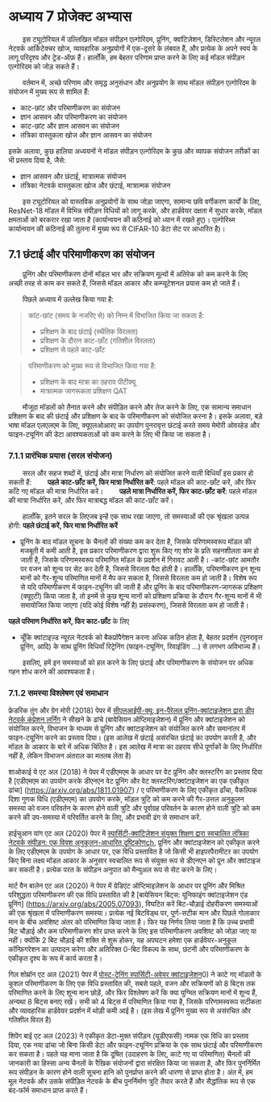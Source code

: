 # अध्याय 7 प्रोजेक्ट अभ्यास

<!-- यह अध्याय शिक्षार्थियों को बेहतर ढंग से समझने में मदद करने के लिए एक व्यापक परियोजना अभ्यास के माध्यम से पहले शुरू की गई मॉडल संपीड़न विधि को एकीकृत करेगा -->

&emsp;&emsp;इस ट्यूटोरियल में उल्लिखित मॉडल संपीड़न एल्गोरिदम, प्रूनिंग, क्वांटिज़ेशन, डिस्टिलेशन और न्यूरल नेटवर्क आर्किटेक्चर खोज, व्यावहारिक अनुप्रयोगों में एक-दूसरे के लंबवत हैं, और प्रत्येक के अपने स्वयं के लागू परिदृश्य और ट्रेड-ऑफ़ हैं। हालाँकि, हम बेहतर परिणाम प्राप्त करने के लिए कई मॉडल संपीड़न एल्गोरिदम को जोड़ सकते हैं।

&emsp;&emsp;वर्तमान में, अच्छे परिणाम और समृद्ध अनुसंधान और अनुप्रयोग के साथ मॉडल संपीड़न एल्गोरिदम के संयोजन में मुख्य रूप से शामिल हैं:
- काट-छांट और परिमाणीकरण का संयोजन
- ज्ञान आसवन और परिमाणीकरण का संयोजन
- काट-छांट और ज्ञान आसवन का संयोजन
- तंत्रिका वास्तुकला खोज और ज्ञान आसवन का संयोजन

इसके अलावा, कुछ हालिया अध्ययनों ने मॉडल संपीड़न एल्गोरिदम के कुछ और व्यापक संयोजन तरीकों का भी प्रस्ताव दिया है, जैसे:
- ज्ञान आसवन और छंटाई, मात्रात्मक संयोजन
- तंत्रिका नेटवर्क वास्तुकला खोज और छंटाई, मात्रात्मक संयोजन

&emsp;&emsp;इस ट्यूटोरियल को वास्तविक अनुप्रयोगों के साथ जोड़ा जाएगा, सामान्य छवि वर्गीकरण कार्यों के लिए, ResNet-18 मॉडल में विभिन्न संपीड़न विधियों को लागू करके, और हार्डवेयर दक्षता में सुधार करके, मॉडल क्षमताओं को बरकरार रखा जाता है (कार्यान्वयन की कठिनाई को ध्यान में रखते हुए)। एल्गोरिथ्म कार्यान्वयन की कठिनाई की तुलना में मुख्य रूप से CIFAR-10 डेटा सेट पर आधारित है)।

<!-- इसके अलावा, कोड के दो संस्करण, केवल-सीपीयू और क्यूडा, प्रदान किए जाते हैं -->

<!-- कार्य: एलएलएम मॉडल संपीड़न अभ्यास भाग जोड़ें -->

## 7.1 छंटाई और परिमाणीकरण का संयोजन

&emsp;&emsp;प्रूनिंग और परिमाणीकरण दोनों मॉडल भार और सक्रियण मूल्यों में अतिरेक को कम करने के लिए अच्छी तरह से काम कर सकते हैं, जिससे मॉडल आकार और कम्प्यूटेशनल प्रयास कम हो जाते हैं।

&emsp;&emsp;पिछले अध्याय में उल्लेख किया गया है:

>कांट-छांट (समय के नजरिए से) को निम्न में विभाजित किया जा सकता है:
> - प्रशिक्षण के बाद छंटाई (स्थैतिक विरलता)
> - प्रशिक्षण के दौरान काट-छाँट (गतिशील विरलता)
> - प्रशिक्षण से पहले काट-छाँट

>परिमाणीकरण को मुख्य रूप से विभाजित किया गया है:
> - प्रशिक्षण के बाद मात्रा का ठहराव पीटीक्यू
> - मात्रात्मक जागरूकता प्रशिक्षण QAT

&emsp;&emsp;मौजूदा मॉडलों को तैनात करने और संपीड़ित करने और तेज करने के लिए, एक सामान्य समाधान प्रशिक्षण के बाद की छंटाई और प्रशिक्षण के बाद के परिमाणीकरण को संयोजित करना है। इसके अलावा, बड़े भाषा मॉडल एलएलएम के लिए, क्यूएलओआरए का उपयोग पुनरावृत्त छंटाई करते समय मेमोरी ओवरहेड और फाइन-ट्यूनिंग की डेटा आवश्यकताओं को कम करने के लिए भी किया जा सकता है।

### 7.1.1 प्रारंभिक प्रयास (सरल संयोजन)
&emsp;&emsp;सरल और सहज शब्दों में, छंटाई और मात्रा निर्धारण को संयोजित करने वाली विधियाँ इस प्रकार हो सकती हैं:
&emsp;&emsp;**पहले काट-छाँट करें, फिर मात्रा निर्धारित करें**: पहले मॉडल की काट-छाँट करें, और फिर काँटे गए मॉडल की मात्रा निर्धारित करें।
&emsp;&emsp;**पहले मात्रा निर्धारित करें, फिर काट-छाँट करें**: पहले मॉडल की मात्रा निर्धारित करें, और फिर मात्राबद्ध मॉडल की काट-छाँट करें।

&emsp;&emsp;हालाँकि, इतने सरल के लिएजब इन्हें एक साथ रखा जाएगा, तो समस्याओं की एक श्रृंखला उत्पन्न होगी:
**पहले छंटाई करें, फिर मात्रा निर्धारित करें**
- प्रूनिंग के बाद मॉडल सूचना के चैनलों की संख्या कम कर देता है, जिसके परिणामस्वरूप मॉडल की मजबूती में कमी आती है, इस प्रकार परिमाणीकरण द्वारा शुरू किए गए शोर के प्रति सहनशीलता कम हो जाती है, जिसके परिणामस्वरूप परिमाणित मॉडल के प्रदर्शन में गिरावट आती है।
-कांट-छांट आमतौर पर वजन को शून्य पर सेट कर देती है, जिससे विरलता पैदा होती है। हालाँकि, परिमाणीकरण इन शून्य मानों को गैर-शून्य परिमाणित मानों में मैप कर सकता है, जिससे विरलता कम हो जाती है। विशेष रूप से यदि परिमाणीकरण में फाइन-ट्यूनिंग की जाती है और प्रूनिंग के बाद परिमाणीकरण-जागरूक प्रशिक्षण (क्यूएटी) किया जाता है, तो इनमें से कुछ शून्य मानों को प्रशिक्षण प्रक्रिया के दौरान गैर-शून्य मानों में भी समायोजित किया जाएगा (यदि कोई विशेष नहीं है) प्रसंस्करण), जिससे विरलता कम हो जाती है।

**पहले परिमाण निर्धारित करें, फिर काट-छाँट** के लिए
- चूँकि क्वांटाइज़्ड न्यूरल नेटवर्क को बैकप्रॉपैगेशन करना अधिक कठिन होता है, बेहतर प्रदर्शन (पुनरावृत्त प्रूनिंग, आदि) के साथ प्रूनिंग विधियाँ रिट्रेनिंग (फाइन-ट्यूनिंग, रिवाइंडिंग ...) से लगभग अविभाज्य हैं।

&emsp;&emsp;इसलिए, हमें इन समस्याओं को हल करने के लिए छंटाई और परिमाणीकरण के संयोजन पर अधिक गहन शोध करने की आवश्यकता है।

### 7.1.2 समस्या विश्लेषण एवं समाधान

फ्रेडरिक तुंग और ग्रेग मोरी (2018) पेपर में [सीएलआईपी-क्यू: इन-पैरेलल प्रूनिंग-क्वांटाइजेशन द्वारा डीप नेटवर्क कंप्रेशन लर्निंग](https://doi.org/10.1109/cvpr.2018.00821) ने सीखने के ढांचे (बायेसियन ऑप्टिमाइजेशन) में प्रूनिंग और क्वांटाइजेशन को संयोजित करने, विभाजन के माध्यम से प्रूनिंग और क्वांटाइजेशन को संयोजित करने और समानांतर में फाइन-ट्यूनिंग करने का प्रस्ताव दिया। (इस आलेख में छंटाई असंरचित छंटाई का उपयोग करती है, और मॉडल के आकार के बारे में अधिक चिंतित है। इस आलेख में मात्रा का ठहराव सीधे पूर्णांकों के लिए निर्धारित नहीं है, लेकिन विभाजन अंतराल का मतलब लेता है)

शाओकाई ये एट अल (2018) ने पेपर में एडीएमएम के आधार पर वेट प्रूनिंग और क्लस्टरिंग का प्रस्ताव दिया है [एडीएमएम का उपयोग करके डीएनएन वेट प्रूनिंग और वेट क्लस्टरिंग/क्वांटाइजेशन का एक एकीकृत ढांचा] (https://arxiv.org/abs/1811.01907) / ए परिमाणीकरण के लिए एकीकृत ढाँचा, वैकल्पिक दिशा गुणक विधि (एडीएमएम) का उपयोग करके, मॉडल त्रुटि को कम करने की गैर-उत्तल अनुकूलन समस्या को वजन परिवर्तन के कारण होने वाली त्रुटि और पूर्वाग्रह परिवर्तन के कारण होने वाली त्रुटि को कम करने की उप-समस्या में परिवर्तित करने के लिए, और प्रभावी ढंग से समाधान करें.

हाईचुआन यांग एट अल (2020) पेपर में [स्पार्सिटी-क्वांटिज़ेशन संयुक्त शिक्षण द्वारा स्वचालित तंत्रिका नेटवर्क संपीड़न: एक विवश अनुकूलन-आधारित दृष्टिकोणch](https://arxiv.org/abs/1910.05897), प्रूनिंग और क्वांटाइजेशन को एकीकृत करने के लिए एडीएमएम के उपयोग के आधार पर, एक विधि प्रस्तावित है जो किसी भी हाइपरपैरामीटर का उपयोग किए बिना लक्ष्य मॉडल आकार के अनुसार स्वचालित रूप से संयुक्त रूप से डीएनएन को प्रून और क्वांटाइज कर सकती है। प्रत्येक परत के संपीड़न अनुपात को मैन्युअल रूप से सेट करने के लिए।

मार्ट वैन बालेन एट अल (2020) ने पेपर में ग्रेडिएंट ऑप्टिमाइज़ेशन के आधार पर प्रूनिंग और मिश्रित परिशुद्धता परिमाणीकरण की एक विधि प्रस्तावित की है [बायेसियन बिट्स: यूनिफाइंग क्वांटाइजेशन एंड प्रूनिंग] (https://arxiv.org/abs/2005.07093), विघटित करें बिट-चौड़ाई दोहरीकरण समस्याओं की एक श्रृंखला में परिमाणीकरण समस्या। प्रत्येक नई बिटविड्थ पर, पूर्ण-सटीक मान और पिछले गोलाकार मान के बीच अवशिष्ट अंतर को परिमाणित किया जाता है। फिर यह निर्णय लिया जाता है कि उच्च प्रभावी बिट चौड़ाई और कम परिमाणीकरण शोर प्राप्त करने के लिए इस परिमाणीकरण अवशिष्ट को जोड़ा जाए या नहीं। क्योंकि 2 बिट चौड़ाई की शक्ति से शुरू होकर, यह अपघटन हमेशा एक हार्डवेयर-अनुकूल कॉन्फ़िगरेशन का उत्पादन करेगा और अतिरिक्त 0-बिट विकल्प के साथ, छंटनी और परिमाणीकरण के एकीकृत दृश्य के रूप में कार्य करता है।

गिल शोम्रॉन एट अल (2021) पेपर में [पोस्ट-ट्रेनिंग स्पार्सिटी-अवेयर क्वांटाइजेशन](https://arxiv.org/abs/2105.1101)0) ने काटे गए मॉडलों के कुशल परिमाणीकरण के लिए एक विधि प्रस्तावित की, सबसे पहले, वजन और सक्रियणों को 8 बिट्स तक परिमाणित करने के लिए शून्य मान छोड़ें, और फिर विश्लेषण करें कि क्या युग्मित सक्रियण मानों में शून्य हैं, अन्यथा 8 बिट्स बनाए रखें। सभी को 4 बिट्स में परिमाणित किया गया है, जिसके परिणामस्वरूप सटीकता और व्यावहारिक हार्डवेयर प्रदर्शन में थोड़ी कमी आई है। (इस लेख में प्रूनिंग मुख्य रूप से असंरचित और गतिशील विरल है)

शिपेंग बाई एट अल (2023) ने एकीकृत डेटा-मुक्त संपीड़न (यूडीएफसी) नामक एक विधि का प्रस्ताव दिया, एक नया ढांचा जो बिना किसी डेटा और फाइन-ट्यूनिंग प्रक्रिया के एक साथ छंटाई और परिमाणीकरण कर सकता है। पहले यह माना जाता है कि दूषित (उदाहरण के लिए, काटे गए या परिमाणित) चैनलों की जानकारी का हिस्सा अन्य चैनलों के रैखिक संयोजनों द्वारा संरक्षित किया जा सकता है, और फिर पुनर्निर्मित रूप संपीड़न के कारण होने वाली सूचना हानि को पुनर्प्राप्त करने की धारणा से प्राप्त होता है। अंत में, हम मूल नेटवर्क और उसके संपीड़ित नेटवर्क के बीच पुनर्निर्माण त्रुटि तैयार करते हैं और सैद्धांतिक रूप से एक बंद-फॉर्म समाधान प्राप्त करते हैं।

&emsp;&emsp;